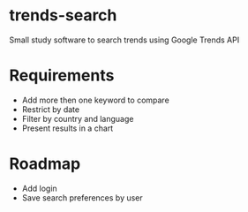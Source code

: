 # trends-search
Small study software to search trends using Google Trends API

# Requirements

- Add more then one keyword to compare
- Restrict by date
- Filter by country and language
- Present results in a chart 

# Roadmap

- Add login
- Save search preferences by user
